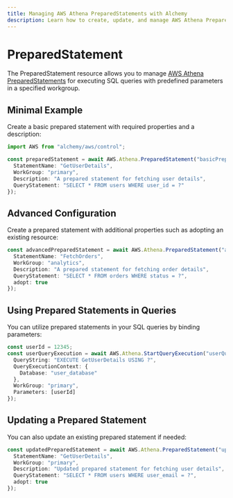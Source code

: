 ```yaml
---
title: Managing AWS Athena PreparedStatements with Alchemy
description: Learn how to create, update, and manage AWS Athena PreparedStatements using Alchemy Cloud Control.
---
```


# PreparedStatement

The PreparedStatement resource allows you to manage [AWS Athena PreparedStatements](https://docs.aws.amazon.com/athena/latest/userguide/) for executing SQL queries with predefined parameters in a specified workgroup.

## Minimal Example

Create a basic prepared statement with required properties and a description:

```ts
import AWS from "alchemy/aws/control";

const preparedStatement = await AWS.Athena.PreparedStatement("basicPreparedStatement", {
  StatementName: "GetUserDetails",
  WorkGroup: "primary",
  Description: "A prepared statement for fetching user details",
  QueryStatement: "SELECT * FROM users WHERE user_id = ?"
});
```

## Advanced Configuration

Create a prepared statement with additional properties such as adopting an existing resource:

```ts
const advancedPreparedStatement = await AWS.Athena.PreparedStatement("advancedPreparedStatement", {
  StatementName: "FetchOrders",
  WorkGroup: "analytics",
  Description: "A prepared statement for fetching order details",
  QueryStatement: "SELECT * FROM orders WHERE status = ?",
  adopt: true
});
```

## Using Prepared Statements in Queries

You can utilize prepared statements in your SQL queries by binding parameters:

```ts
const userId = 12345;
const userQueryExecution = await AWS.Athena.StartQueryExecution("userQueryExecution", {
  QueryString: "EXECUTE GetUserDetails USING ?",
  QueryExecutionContext: {
    Database: "user_database"
  },
  WorkGroup: "primary",
  Parameters: [userId]
});
```

## Updating a Prepared Statement

You can also update an existing prepared statement if needed:

```ts
const updatedPreparedStatement = await AWS.Athena.PreparedStatement("updatedPreparedStatement", {
  StatementName: "GetUserDetails",
  WorkGroup: "primary",
  Description: "Updated prepared statement for fetching user details",
  QueryStatement: "SELECT * FROM users WHERE user_email = ?",
  adopt: true
});
```
